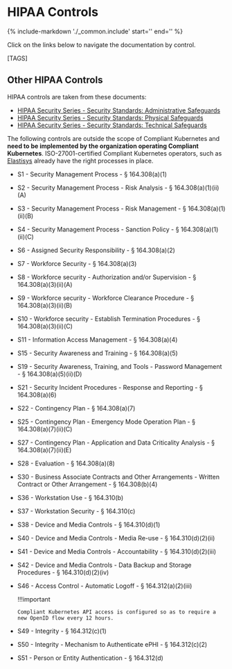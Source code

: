 # HIPAA Controls

{%
   include-markdown './_common.include'
   start='<!--legal-disclaimer-start-->'
   end='<!--legal-disclaimer-end-->'
%}

Click on the links below to navigate the documentation by control.

[TAGS]

## Other HIPAA Controls

HIPAA controls are taken from these documents:

- [HIPAA Security Series - Security Standards: Administrative Safeguards](https://www.hhs.gov/sites/default/files/ocr/privacy/hipaa/administrative/securityrule/adminsafeguards.pdf)
- [HIPAA Security Series - Security Standards: Physical Safeguards](https://www.hhs.gov/sites/default/files/ocr/privacy/hipaa/administrative/securityrule/physsafeguards.pdf)
- [HIPAA Security Series - Security Standards: Technical Safeguards](https://www.hhs.gov/sites/default/files/ocr/privacy/hipaa/administrative/securityrule/techsafeguards.pdf)

The following controls are outside the scope of Compliant Kubernetes and **need to be implemented by the organization operating Compliant Kubernetes**. ISO-27001-certified Compliant Kubernetes operators, such as [Elastisys](https://elastisys.com) already have the right processes in place.

- S1 - Security Management Process - § 164.308(a)(1)
- S2 - Security Management Process - Risk Analysis - § 164.308(a)(1)(ii)(A)
- S3 - Security Management Process - Risk Management - § 164.308(a)(1)(ii)(B)
- S4 - Security Management Process - Sanction Policy - § 164.308(a)(1)(ii)(C)
- S6 - Assigned Security Responsibility - § 164.308(a)(2)
- S7 - Workforce Security - § 164.308(a)(3)
- S8 - Workforce security - Authorization and/or Supervision - § 164.308(a)(3)(ii)(A)
- S9 - Workforce security - Workforce Clearance Procedure - § 164.308(a)(3)(ii)(B)
- S10 - Workforce security - Establish Termination Procedures - § 164.308(a)(3)(ii)(C)
- S11 - Information Access Management - § 164.308(a)(4)
- S15 - Security Awareness and Training - § 164.308(a)(5)
- S19 - Security Awareness, Training, and Tools - Password Management - § 164.308(a)(5)(ii)(D)
- S21 - Security Incident Procedures - Response and Reporting - § 164.308(a)(6)
- S22 - Contingency Plan - § 164.308(a)(7)
- S25 - Contingency Plan - Emergency Mode Operation Plan - § 164.308(a)(7)(ii)(C)
- S27 - Contingency Plan - Application and Data Criticality Analysis - § 164.308(a)(7)(ii)(E)
- S28 - Evaluation - § 164.308(a)(8)
- S30 - Business Associate Contracts and Other Arrangements - Written Contract or Other Arrangement - § 164.308(b)(4)
- S36 - Workstation Use - § 164.310(b)
- S37 - Workstation Security - § 164.310(c)
- S38 - Device and Media Controls - § 164.310(d)(1)
- S40 - Device and Media Controls - Media Re-use - § 164.310(d)(2)(ii)
- S41 - Device and Media Controls - Accountability - § 164.310(d)(2)(iii)
- S42 - Device and Media Controls - Data Backup and Storage Procedures - § 164.310(d)(2)(iv)
- S46 - Access Control - Automatic Logoff - § 164.312(a)(2)(iii)

  !!!important

      Compliant Kubernetes API access is configured so as to require a new OpenID flow every 12 hours.

- S49 - Integrity - § 164.312(c)(1)
- S50 - Integrity - Mechanism to Authenticate ePHI - § 164.312(c)(2)
- S51 - Person or Entity Authentication - § 164.312(d)

